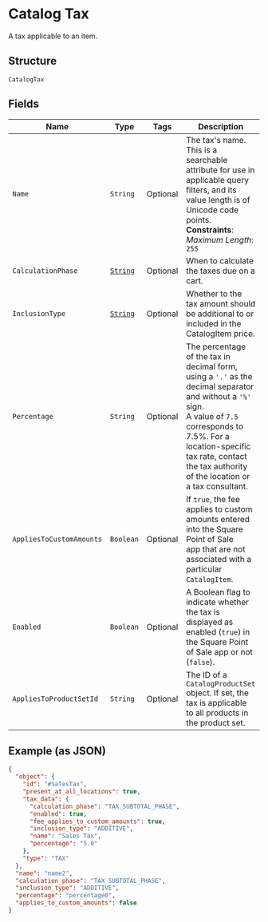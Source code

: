 
# Catalog Tax

A tax applicable to an item.

## Structure

`CatalogTax`

## Fields

| Name | Type | Tags | Description | Getter |
|  --- | --- | --- | --- | --- |
| `Name` | `String` | Optional | The tax's name. This is a searchable attribute for use in applicable query filters, and its value length is of Unicode code points.<br>**Constraints**: *Maximum Length*: `255` | String getName() |
| `CalculationPhase` | [`String`](../../doc/models/tax-calculation-phase.md) | Optional | When to calculate the taxes due on a cart. | String getCalculationPhase() |
| `InclusionType` | [`String`](../../doc/models/tax-inclusion-type.md) | Optional | Whether to the tax amount should be additional to or included in the CatalogItem price. | String getInclusionType() |
| `Percentage` | `String` | Optional | The percentage of the tax in decimal form, using a `'.'` as the decimal separator and without a `'%'` sign.<br>A value of `7.5` corresponds to 7.5%. For a location-specific tax rate, contact the tax authority of the location or a tax consultant. | String getPercentage() |
| `AppliesToCustomAmounts` | `Boolean` | Optional | If `true`, the fee applies to custom amounts entered into the Square Point of Sale<br>app that are not associated with a particular `CatalogItem`. | Boolean getAppliesToCustomAmounts() |
| `Enabled` | `Boolean` | Optional | A Boolean flag to indicate whether the tax is displayed as enabled (`true`) in the Square Point of Sale app or not (`false`). | Boolean getEnabled() |
| `AppliesToProductSetId` | `String` | Optional | The ID of a `CatalogProductSet` object. If set, the tax is applicable to all products in the product set. | String getAppliesToProductSetId() |

## Example (as JSON)

```json
{
  "object": {
    "id": "#SalesTax",
    "present_at_all_locations": true,
    "tax_data": {
      "calculation_phase": "TAX_SUBTOTAL_PHASE",
      "enabled": true,
      "fee_applies_to_custom_amounts": true,
      "inclusion_type": "ADDITIVE",
      "name": "Sales Tax",
      "percentage": "5.0"
    },
    "type": "TAX"
  },
  "name": "name2",
  "calculation_phase": "TAX_SUBTOTAL_PHASE",
  "inclusion_type": "ADDITIVE",
  "percentage": "percentage0",
  "applies_to_custom_amounts": false
}
```


